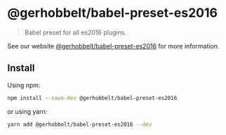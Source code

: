 # @gerhobbelt/babel-preset-es2016

> Babel preset for all es2016 plugins.

See our website [@gerhobbelt/babel-preset-es2016](https://babeljs.io/docs/en/next/babel-preset-es2016.html) for more information.

## Install

Using npm:

```sh
npm install --save-dev @gerhobbelt/babel-preset-es2016
```

or using yarn:

```sh
yarn add @gerhobbelt/babel-preset-es2016 --dev
```

